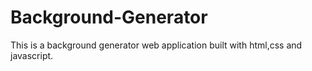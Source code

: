 # Background-Generator
This is a background generator web application built with html,css and javascript.

